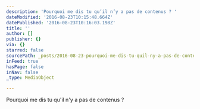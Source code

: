 ```yaml
---
description: 'Pourquoi me dis tu qu’il n’y a pas de contenus ? '
dateModified: '2016-08-23T10:15:48.664Z'
datePublished: '2016-08-23T10:16:03.198Z'
title: ''
author: []
publisher: {}
via: {}
starred: false
sourcePath: _posts/2016-08-23-pourquoi-me-dis-tu-quil-ny-a-pas-de-contenus.md
inFeed: true
hasPage: false
inNav: false
_type: MediaObject

---
```

Pourquoi me dis tu qu'il n'y a pas de contenus ?